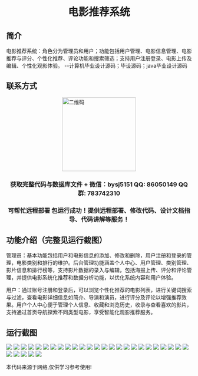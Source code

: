 <p><h1 align="center">电影推荐系统</h1></p>

## 简介
电影推荐系统：角色分为管理员和用户；功能包括用户管理、电影信息管理、电影推荐与评分、个性化推荐、评论功能和搜索筛选；支持用户注册登录、电影上传及编辑、个性化观影体验。    --计算机毕业设计源码；毕设源码；java毕业设计源码


## 联系方式
<img src="https://bs-1329754181.cos.ap-shanghai.myqcloud.com/wx.jpg" alt="二维码" style="display: block; margin: 0 auto;" width="200px">
<p><h3 align="center">获取完整代码与数据库文件 + 微信：bysj5151 QQ: 86050149 QQ群: 783742310</h3></p>
<p><h3 align="center">可帮忙远程部署 包运行成功！提供远程部署、修改代码、设计文档指导、代码讲解等服务！</h3></p>

## 功能介绍（完整见运行截图）
管理员：基本功能包括用户和电影信息的添加、修改和删除，用户注册和登录的管理，电影类别和排行的维护。后台管理功能涵盖个人中心、用户管理、类别管理、影片信息和排行榜等，支持影片数据的录入与编辑，包括海报上传、评分和评论管理，并提供电影系统化推荐和数据分析功能，以优化系统内容和用户体验。

用户：通过账号注册和登录后，可以浏览个性化推荐的电影列表，进行关键词搜索与过滤，查看电影详细信息如简介、导演和演员，进行评分及评论以增强推荐效果。用户个人中心便于管理个人信息、收藏和浏览历史，收录与查看喜欢的影片，支持通过首页导航探索不同类型电影，享受智能化观影推荐服务。


## 运行截图
![](https://bs-1329754181.cos.ap-shanghai.myqcloud.com/ssm/MovieRecommendationSystem/img/001.jpg)
![](https://bs-1329754181.cos.ap-shanghai.myqcloud.com/ssm/MovieRecommendationSystem/img/002.jpg)
![](https://bs-1329754181.cos.ap-shanghai.myqcloud.com/ssm/MovieRecommendationSystem/img/003.jpg)
![](https://bs-1329754181.cos.ap-shanghai.myqcloud.com/ssm/MovieRecommendationSystem/img/004.jpg)
![](https://bs-1329754181.cos.ap-shanghai.myqcloud.com/ssm/MovieRecommendationSystem/img/005.jpg)
![](https://bs-1329754181.cos.ap-shanghai.myqcloud.com/ssm/MovieRecommendationSystem/img/006.jpg)
![](https://bs-1329754181.cos.ap-shanghai.myqcloud.com/ssm/MovieRecommendationSystem/img/007.jpg)
![](https://bs-1329754181.cos.ap-shanghai.myqcloud.com/ssm/MovieRecommendationSystem/img/008.jpg)
![](https://bs-1329754181.cos.ap-shanghai.myqcloud.com/ssm/MovieRecommendationSystem/img/009.jpg)
![](https://bs-1329754181.cos.ap-shanghai.myqcloud.com/ssm/MovieRecommendationSystem/img/010.jpg)
![](https://bs-1329754181.cos.ap-shanghai.myqcloud.com/ssm/MovieRecommendationSystem/img/011.jpg)
![](https://bs-1329754181.cos.ap-shanghai.myqcloud.com/ssm/MovieRecommendationSystem/img/012.jpg)
![](https://bs-1329754181.cos.ap-shanghai.myqcloud.com/ssm/MovieRecommendationSystem/img/013.jpg)
![](https://bs-1329754181.cos.ap-shanghai.myqcloud.com/ssm/MovieRecommendationSystem/img/014.jpg)
![](https://bs-1329754181.cos.ap-shanghai.myqcloud.com/ssm/MovieRecommendationSystem/img/015.jpg)
![](https://bs-1329754181.cos.ap-shanghai.myqcloud.com/ssm/MovieRecommendationSystem/img/016.jpg)
![](https://bs-1329754181.cos.ap-shanghai.myqcloud.com/ssm/MovieRecommendationSystem/img/017.jpg)
![](https://bs-1329754181.cos.ap-shanghai.myqcloud.com/ssm/MovieRecommendationSystem/img/018.jpg)
![](https://bs-1329754181.cos.ap-shanghai.myqcloud.com/ssm/MovieRecommendationSystem/img/019.jpg)
![](https://bs-1329754181.cos.ap-shanghai.myqcloud.com/ssm/MovieRecommendationSystem/img/020.jpg)
![](https://bs-1329754181.cos.ap-shanghai.myqcloud.com/ssm/MovieRecommendationSystem/img/021.jpg)
![](https://bs-1329754181.cos.ap-shanghai.myqcloud.com/ssm/MovieRecommendationSystem/img/022.jpg)
![](https://bs-1329754181.cos.ap-shanghai.myqcloud.com/ssm/MovieRecommendationSystem/img/023.jpg)
![](https://bs-1329754181.cos.ap-shanghai.myqcloud.com/ssm/MovieRecommendationSystem/img/024.jpg)
![](https://bs-1329754181.cos.ap-shanghai.myqcloud.com/ssm/MovieRecommendationSystem/img/025.jpg)
![](https://bs-1329754181.cos.ap-shanghai.myqcloud.com/ssm/MovieRecommendationSystem/img/026.jpg)
![](https://bs-1329754181.cos.ap-shanghai.myqcloud.com/ssm/MovieRecommendationSystem/img/027.jpg)
![](https://bs-1329754181.cos.ap-shanghai.myqcloud.com/ssm/MovieRecommendationSystem/img/028.jpg)
![](https://bs-1329754181.cos.ap-shanghai.myqcloud.com/ssm/MovieRecommendationSystem/img/029.jpg)
![](https://bs-1329754181.cos.ap-shanghai.myqcloud.com/ssm/MovieRecommendationSystem/img/030.jpg)

<p>本代码来源于网络,仅供学习参考使用!</p>
